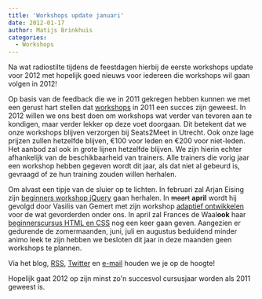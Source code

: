 ```yaml
---
title: 'Workshops update januari'
date: 2012-01-17
author: Matijs Brinkhuis
categories:
  - Workshops
---
```


Na wat radiostilte tijdens de feestdagen hierbij de eerste workshops update voor 2012 met hopelijk goed nieuws voor iedereen die workshops wil gaan volgen in 2012!

Op basis van de feedback die we in 2011 gekregen hebben kunnen we met een gerust hart stellen dat [workshops](/workshops) in 2011 een succes zijn geweest. In 2012 willen we ons best doen om workshops wat verder van tevoren aan te kondigen, maar verder lekker op deze voet doorgaan. Dit betekent dat we onze workshops blijven verzorgen bij Seats2Meet in Utrecht. Ook onze lage prijzen zullen hetzelfde blijven, €100 voor leden en €200 voor niet-leden. Het aanbod zal ook in grote lijnen hetzelfde blijven. We zijn hierin echter afhankelijk van de beschikbaarheid van trainers. Alle trainers die vorig jaar een workshop hebben gegeven wordt dit jaar, als dat niet al gebeurd is, gevraagd of ze hun training zouden willen herhalen.

Om alvast een tipje van de sluier op te lichten. In februari zal Arjan Eising zijn [beginners workshop jQuery](/workshops/jquery-inception-arjan-eising) gaan herhalen. In <strike>maart</strike> **april** wordt hij gevolgd door Vasilis van Gemert met zijn workshop [adaptief ontwikkelen](/workshops/adaptief-ontwikkelen-vasilis-van-gemert) voor de wat gevorderden onder ons. In april zal Frances de Waal**ook** haar [beginnerscursus HTML en CSS](/workshops/html-css-frances-de-waal) nog een keer gaan geven. Aangezien er gedurende de zomermaanden, juni, juli en augustus beduidend minder animo leek te zijn hebben we besloten dit jaar in deze maanden geen workshops te plannen.

Via het blog, [RSS](http://feeds.feedburner.com/FronteersWorkshops), [Twitter](https://twitter.com/fronteers) en [e-mail](/workshops#per-mail) houden we je op de hoogte!

Hopelijk gaat 2012 op zijn minst zo'n succesvol cursusjaar worden als 2011 geweest is.
